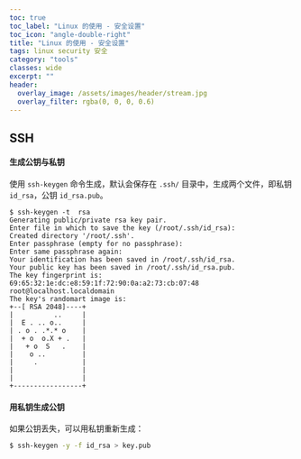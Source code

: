 ```yaml
---
toc: true
toc_label: "Linux 的使用 - 安全设置"
toc_icon: "angle-double-right"
title: "Linux 的使用 - 安全设置"
tags: linux security 安全
category: "tools"
classes: wide
excerpt: ""
header:
  overlay_image: /assets/images/header/stream.jpg
  overlay_filter: rgba(0, 0, 0, 0.6)
---
```




## SSH



#### 生成公钥与私钥

使用 `ssh-keygen` 命令生成，默认会保存在 `.ssh/` 目录中，生成两个文件，即私钥 `id_rsa`，公钥 `id_rsa.pub`。

```
$ ssh-keygen -t  rsa
Generating public/private rsa key pair.
Enter file in which to save the key (/root/.ssh/id_rsa):
Created directory '/root/.ssh'.
Enter passphrase (empty for no passphrase):
Enter same passphrase again:
Your identification has been saved in /root/.ssh/id_rsa.
Your public key has been saved in /root/.ssh/id_rsa.pub.
The key fingerprint is:
69:65:32:1e:dc:e8:59:1f:72:90:0a:a2:73:cb:07:48 root@localhost.localdomain
The key's randomart image is:
+--[ RSA 2048]----+
|          ..     |
|  E . .. o..     |
| . o . .*.* o    |
|  + o  o.X + .   |
|   + o  S   .    |
|    o ..         |
|     .           |
|                 |
|                 |
+-----------------+
```

#### 用私钥生成公钥

如果公钥丢失，可以用私钥重新生成：

```bash
$ ssh-keygen -y -f id_rsa > key.pub
```
